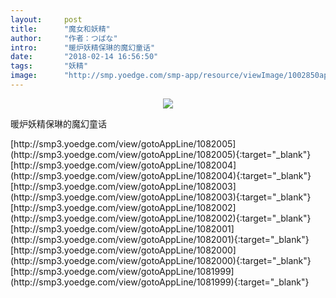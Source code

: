 ```yaml
---
layout:     post
title:      "魔女和妖精"
author:     "作者：つばな"
intro:      "暖炉妖精保琳的魔幻童话"
date:       "2018-02-14 16:56:50"
tags:       "妖精"
image:      "http://smp.yoedge.com/smp-app/resource/viewImage/1002850appline.png"
---
```

<div style="text-align: center">
<p><img src="http://smp.yoedge.com/smp-app/resource/viewImage/1002850appline.png"/></p>
</div>
<p class="post-meta">
<span>暖炉妖精保琳的魔幻童话</span>
</p>
[http://smp3.yoedge.com/view/gotoAppLine/1082005](http://smp3.yoedge.com/view/gotoAppLine/1082005){:target="_blank"}
[http://smp3.yoedge.com/view/gotoAppLine/1082004](http://smp3.yoedge.com/view/gotoAppLine/1082004){:target="_blank"}
[http://smp3.yoedge.com/view/gotoAppLine/1082003](http://smp3.yoedge.com/view/gotoAppLine/1082003){:target="_blank"}
[http://smp3.yoedge.com/view/gotoAppLine/1082002](http://smp3.yoedge.com/view/gotoAppLine/1082002){:target="_blank"}
[http://smp3.yoedge.com/view/gotoAppLine/1082001](http://smp3.yoedge.com/view/gotoAppLine/1082001){:target="_blank"}
[http://smp3.yoedge.com/view/gotoAppLine/1082000](http://smp3.yoedge.com/view/gotoAppLine/1082000){:target="_blank"}
[http://smp3.yoedge.com/view/gotoAppLine/1081999](http://smp3.yoedge.com/view/gotoAppLine/1081999){:target="_blank"}


